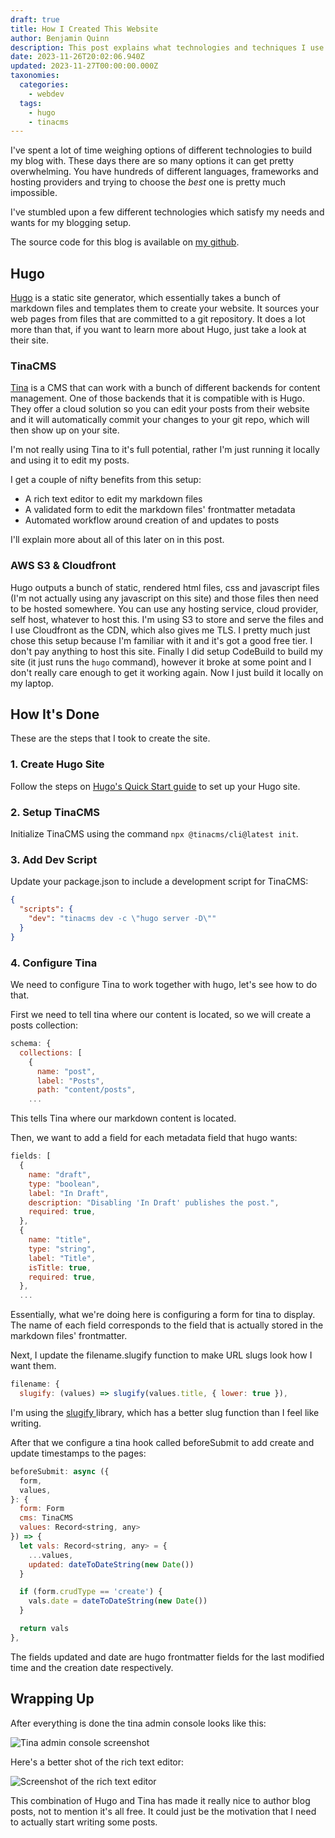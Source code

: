 ```yaml
---
draft: true
title: How I Created This Website
author: Benjamin Quinn
description: This post explains what technologies and techniques I use to create my blog.
date: 2023-11-26T20:02:06.940Z
updated: 2023-11-27T00:00:00.000Z
taxonomies:
  categories:
    - webdev
  tags:
    - hugo
    - tinacms
---
```


I've spent a lot of time weighing options of different technologies to build my blog with. These days there are so many options it can get pretty overwhelming. You have hundreds of different languages, frameworks and hosting providers and trying to choose the *best* one is pretty much impossible.

I've stumbled upon a few different technologies which satisfy my needs and wants for my blogging setup.

The source code for this blog is available on [my github](https://github.com/Blquinn/hugoblog).

## Hugo

[Hugo](https://gohugo.io/) is a static site generator, which essentially takes a bunch of markdown files and templates them to create your website. It sources your web pages from files that are committed to a git repository. It does a lot more than that, if you want to learn more about Hugo, just take a look at their site.

### TinaCMS

[Tina](https://tina.io/) is a CMS that can work with a bunch of different backends for content management. One of those backends that it is compatible with is Hugo. They offer a cloud solution so you can edit your posts from their website and it will automatically commit your changes to your git repo, which will then show up on your site.

I'm not really using Tina to it's full potential, rather I'm just running it locally and using it to edit my posts.

I get a couple of nifty benefits from this setup:

* A rich text editor to edit my markdown files
* A validated form to edit the markdown files' frontmatter metadata
* Automated workflow around creation of and updates to posts

I'll explain more about all of this later on in this post.

### AWS S3 & Cloudfront

Hugo outputs a bunch of static, rendered html files, css and javascript files (I'm not actually using any javascript on this site) and those files then need to be hosted somewhere. You can use any hosting service, cloud provider, self host, whatever to host this. I'm using S3 to store and serve the files and I use Cloudfront as the CDN, which also gives me TLS. I pretty much just chose this setup because I'm familiar with it and it's got a good free tier. I don't pay anything to host this site. Finally I did setup CodeBuild to build my site (it just runs the `hugo` command), however it broke at some point and I don't really care enough to get it working again. Now I just build it locally on my laptop.

## How It's Done

These are the steps that I took to create the site.

### 1. Create Hugo Site

Follow the steps on [Hugo's Quick Start guide](https://gohugo.io/getting-started/quick-start/) to set up your Hugo site.

### 2. Setup TinaCMS

Initialize TinaCMS using the command `npx @tinacms/cli@latest init`.

### 3. Add Dev Script

Update your package.json to include a development script for TinaCMS:

```json
{
  "scripts": {
    "dev": "tinacms dev -c \"hugo server -D\""
  }
}
```

### 4. Configure Tina

We need to configure Tina to work together with hugo, let's see how to do that.

First we need to tell tina where our content is located, so we will create a posts collection:

```javascript
schema: {
  collections: [
    {
      name: "post",
      label: "Posts",
      path: "content/posts",
    ...
```

This tells Tina where our markdown content is located.

Then, we want to add a field for each metadata field that hugo wants:

```javascript
fields: [
  {
    name: "draft",
    type: "boolean",
    label: "In Draft",
    description: "Disabling 'In Draft' publishes the post.",
    required: true,
  },
  {
    name: "title",
    type: "string",
    label: "Title",
    isTitle: true,
    required: true,
  },
  ...
```

Essentially, what we're doing here is configuring a form for tina to display. The name of each field corresponds to the field that is actually stored in the markdown files' frontmatter.

Next, I update the filename.slugify function to make URL slugs look how I want them.

```javascript
filename: {
  slugify: (values) => slugify(values.title, { lower: true }),
```

I'm using the [slugify ](https://www.npmjs.com/package/slugify)library, which has a better slug function than I feel like writing.

After that we configure a tina hook called beforeSubmit to add create and update timestamps to the pages:

```javascript
beforeSubmit: async ({
  form,
  values,
}: {
  form: Form
  cms: TinaCMS
  values: Record<string, any>
}) => {
  let vals: Record<string, any> = {
    ...values,
    updated: dateToDateString(new Date())
  }

  if (form.crudType == 'create') {
    vals.date = dateToDateString(new Date())
  }

  return vals
},
```

The fields updated and date are hugo frontmatter fields for the last modified time and the creation date respectively.

## Wrapping Up

After everything is done the tina admin console looks like this:

![Tina admin console screenshot](/tina-admin-console-screenshot.png "Tina admin console screenshot")

Here's a better shot of the rich text editor:

![Screenshot of the rich text editor](/tina-admin-console-screenshot-2.png "Here's a better shot of the rich text editor")

This combination of Hugo and Tina has made it really nice to author blog posts, not to mention it's all free. It could just be the motivation that I need to actually start writing some posts.
